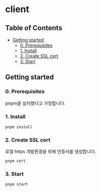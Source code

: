 # client <!-- omit in toc -->

## Table of Contents <!-- omit in toc -->

- [Getting started](#getting-started)
  - [0. Prerequisites](#0-prerequisites)
  - [1. Install](#1-install)
  - [2. Create SSL cert](#2-create-ssl-cert)
  - [3. Start](#3-start)

## Getting started

### 0. Prerequisites

pnpm을 설치했다고 가정합니다.

### 1. Install

```bash
pnpm install
```

### 2. Create SSL cert

로컬 https 개발환경을 위해 인증서를 생성합니다.

```bash
pnpm cert
```

### 3. Start

```bash
pnpm start
```

